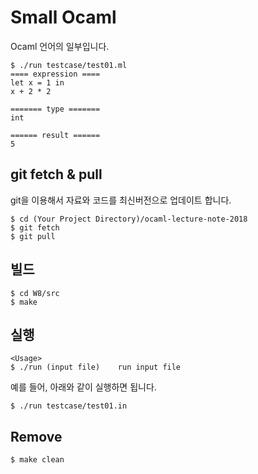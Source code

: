# Small Ocaml
Ocaml 언어의 일부입니다.
```
$ ./run testcase/test01.ml
==== expression ====
let x = 1 in
x + 2 * 2

======= type =======
int

====== result ======
5
```

## git fetch & pull
git을 이용해서 자료와 코드를 최신버전으로 업데이트 합니다.
```
$ cd (Your Project Directory)/ocaml-lecture-note-2018
$ git fetch
$ git pull
```

## 빌드
```
$ cd W8/src
$ make
```

## 실행
```
<Usage>
$ ./run (input file)    run input file
```
예를 들어, 아래와 같이 실행하면 됩니다.
```
$ ./run testcase/test01.in
```

## Remove
```
$ make clean
```
